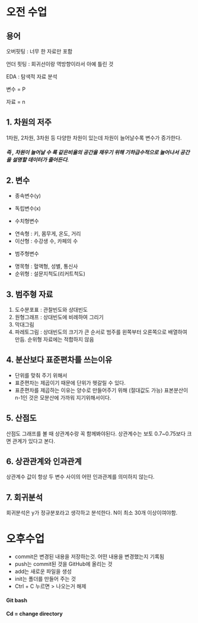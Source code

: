 
# 오전 수업

## 용어
오버핏팅 : 너무 한 자료만 포함

언더 핏팅 :  회귀선이랑 역방향이라서 아예 틀린 것

EDA : 탐색적 자료 분석

변수 = P 

자료 = n


## 1. 차원의 저주
1차원, 2차원, 3차원 등 다양한 차원이 있는데 차원이 늘어날수록 변수가 증가한다.
##### 즉 , 차원이 늘어날 수 록 같은비율의 공간을 채우기 위해 기하급수적으로 늘어나서 공간을 설명할 데이터가 줄어든다.


## 2. 변수

* 종속변수(y)
* 독립변수(x)

* 수치형변수
- 연속형 : 키, 몸무게, 온도, 거리
- 이산형 : 수강생 수, 카페의 수

* 범주형변수
- 명목형 : 혈액형, 성별, 통신사
- 순위형 : 설문지척도(리커트척도)



## 3. 범주형 자료
1)	도수분포표
: 관찰빈도와 상대빈도
2)	원형그래프
 : 상대빈도에 비례하여 그리기
3)	막대그림
4)	파레토그림
: 상대빈도의 크기가 큰 순서로 범주를 왼쪽부터 오론쪽으로 배열하여 만듬.
순위형 자료에는 적합하지 않음



## 4. 분산보다 표준편차를 쓰는이유
* 단위를 맞춰 주기 위해서
*	표준편차는 제곱이기 때문에 단위가 헷갈릴 수 있다.
*	표준편차를 제곱하는 이유는 양수로 만들어주기 위해 (절대값도 가능)
  표본분산이 n-1인 것은 모분산에 가까워 지기위해서이다.



## 5. 산점도
산점도 그래프를 볼 때 상관계수랑 꼭 함께봐야된다. 
상관계수는 보토 0.7~0.75보다 크면 관계가 있다고 본다.



## 6. 상관관계와 인과관계
상관계수 값이 항상 두 변수 사이의 어떤 인과관계를 의미하지 않는다.



## 7. 회귀분석
회귀분석은 y가 정규분포라고 생각하고 분석한다. N이 최소 30개 이상이여야함.







# 오후수업


* commit은 변경된 내용을 저장하는것. 어떤 내용을 변경했는지 기록됨
* push는 commit된 것을 GitHub에 올리는 것
* add는 새로운 파일을 생성
* init는 폴더를 만들어 주는 것
* Ctrl + C 누르면 > 나오는거 해제

#### Git bash
#### Cd = change directory
